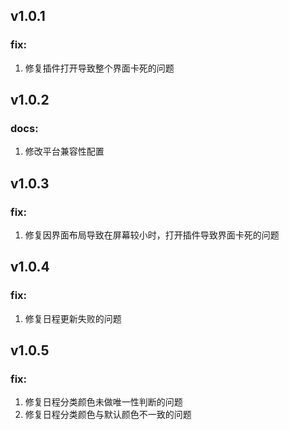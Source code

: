 ## v1.0.1
### fix:
1. 修复插件打开导致整个界面卡死的问题

## v1.0.2
### docs:
1. 修改平台兼容性配置
   
## v1.0.3
### fix:
1. 修复因界面布局导致在屏幕较小时，打开插件导致界面卡死的问题

## v1.0.4
### fix:
1. 修复日程更新失败的问题

## v1.0.5
### fix:
1. 修复日程分类颜色未做唯一性判断的问题
2. 修复日程分类颜色与默认颜色不一致的问题
